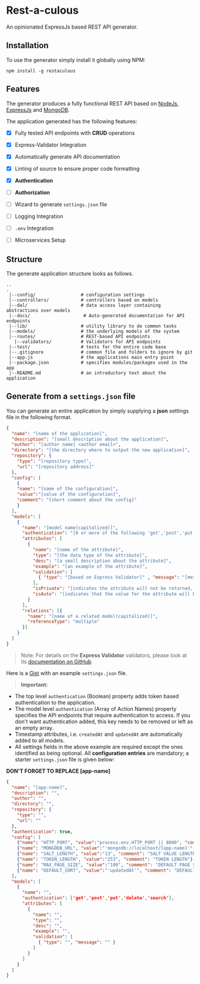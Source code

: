 # Rest-a-culous

An opinionated ExpressJs based REST API generator.

## Installation
To use the generator simply install it globally using NPM:

`npm install -g restaculous`

## Features
The generator produces a fully functional REST API based
on [NodeJs](https://nodejs.org), [ExpressJs](http://expressjs.com) and [MongoDB](https://www.mongodb.com/).

The application generated has the following features:

  - [x] Fully tested API endpoints with **CRUD** operations
  - [x] Express-Validator Integration
  - [x] Automatically generate API documentation
  - [x] Linting of source to ensure proper code formatting
  - [x] **Authentication**
  - [ ] **Authorization**
  - [ ] Wizard to generate `settings.json` file
  - [ ] Logging Integration
  - [ ] `.env` Integration
  - [ ] Microservices Setup


## Structure
The generate application structure looks as follows.
```
..
.
 |--config/                 # configuration settings
 |--controllers/            # controllers based on models
 |--dal/                    # data access layer containing abstractions over models
 |--docs/                    # Auto-generated documentation for API endpoints
 |--lib/                    # utility library to do common tasks
 |--models/                 # the underlying models of the system
 |--routes/                 # REST-based API endpoints
   |--validators/           # Validators for API endpoints
 |--test/                   # tests for the entire code base
 |--.gitignore              # common file and folders to ignore by git
 |--app.js                  # the applications main entry point
 |--package.json            # specifies modules/packages used in the app
 |--README.md               # an introductory text about the application
```

## Generate from a `settings.json` file
You can generate an entire application by simply supplying a **json** settings file in the following format.

```json
{
  "name": "[name of the application]",
  "description": "[small description about the application]",
  "author": "[author name] <author email>",
  "directory": "[the directory where to output the new application]",
  "repository": {
    "type": "[repository type]",
    "url": "[repository address]"
  },
  "config": [
    {
    "name": "[name of the configuration]",
    "value":"[value of the configuration]",
    "comment": "[short comment about the config]"
    }
  ],
  "models": [
    {
      "name": "[model name(capitalized)]",
      "authentication": "[0 or more of the following 'get','post','put','delete','search']",
      "attributes": [
        {
          "name": "[name of the attribute]",
          "type": "[the data type of the attribute]",
          "desc": "[a small description about the attribute]",
          "example": "[an example of the attribute]",
          "validation": [
            { "type": "[based on Express Validator]" , "message": "[message to show when validation fails]"}
          ],
          "isPrivate": "[indicates the attribute will not be returned, e.g. password (optional)]",
          "isAuto": "[indicates that the value for the attribute will be generated automatically]"
        }
      ],
      "relations": [{
        "name": "[name of a related model(capitalized)]",
        "referenceType": "multiple"
      }]
    }
  ]
}
```

> Note: For details on the **Express Validator** validators, please look at its [documentation on GitHub](https://github.com/validatorjs/validator.js#validators).

Here is a [Gist](https://gist.github.com/tsega/b15307af018d49171dfdbde47f0d2d07) with an example `settings.json` file.

> **Important:**
 - The top level `authentication` (Boolean) property adds token based authentication to the application.
 - The model level `authentication` (Array of Action Names) property specifies the API endpoints that require authentication to access. If you don't want authentication added, this key needs to be removed or left as an empty array.
 - Timestamp attributes, i.e. `createdAt` and `updatedAt` are automatically added to all models.
 - All settings fields in the above example are required except the ones identified as being optional. All **configuration entries** are mandatory; a starter `settings.json` file is given below:

**DON'T FORGET TO REPLACE [app-name]**

```json
{
  "name": "[app-name]",
  "description": "",
  "author": "",
  "directory": "",
  "repository": {
    "type": "",
    "url": ""
  },
  "authentication": true,
  "config": [
    {"name": "HTTP_PORT", "value":"process.env.HTTP_PORT || 8000", "comment": "HTTP PORT"},
    {"name": "MONGODB_URL", "value":"'mongodb://localhost/[app-name]'", "comment": "Mongodb URL"},
    {"name": "SALT_LENGTH", "value":"13", "comment": "SALT VALUE LENGTH"},
    {"name": "TOKEN_LENGTH", "value":"253", "comment": "TOKEN LENGTH"},
    {"name": "MAX_PAGE_SIZE", "value":"100", "comment": "DEFAULT PAGE SIZE"},
    {"name": "DEFAULT_SORT", "value":"'updatedAt'", "comment": "DEFAULT SORT FIELD"}
  ],
  "models": [
    {
      "name": "",
      "authentication": ['get','post','put','delete','search'],
      "attributes": [
        {
          "name": "",
          "type": "",
          "desc": "",
          "example": "",
          "validation": [
            { "type": "", "message": "" }
          ]
        }
      ]
    }
  ]
}
```
